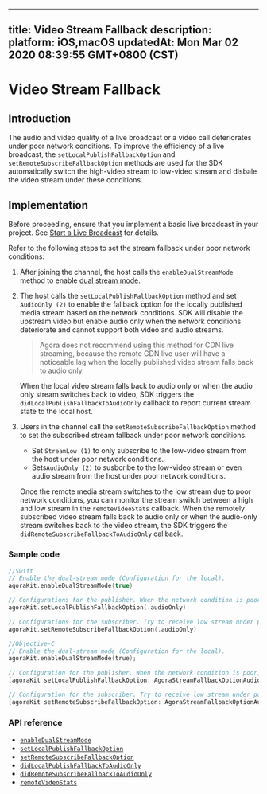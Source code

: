 
---
title: Video Stream Fallback
description: 
platform: iOS,macOS
updatedAt: Mon Mar 02 2020 08:39:55 GMT+0800 (CST)
---
# Video Stream Fallback
## Introduction

The audio and video quality of a live broadcast or a video call deteriorates under poor network conditions. To improve the efficiency of a live broadcast, the `setLocalPublishFallbackOption` and `setRemoteSubscribeFallbackOption` methods are used for the SDK automatically switch the high-video stream to low-video stream and disbale the video stream under these conditions.


## Implementation

Before proceeding, ensure that you implement a basic live broadcast in your project. See [Start a Live Broadcast](../../en/Interactive%20Broadcast/start_live_ios.md) for details.

Refer to the following steps to set the stream fallback under poor network conditions:

1. After joining the channel, the host calls the `enableDualStreamMode` method to enable [dual stream mode](https://docs.agora.io/en/Agora%20Platform/terms?platform=All%20Platforms#a-name-dualadual-stream-mode).
2. The host calls the `setLocalPublishFallbackOption` method and set `AudioOnly (2)` to enable the fallback option for the locally published media stream based on the network conditions. SDK will disable the upstream video but enable audio only when the network conditions deteriorate and cannot support both video and audio streams.
	> Agora does not recommend using this method for CDN live streaming, because the remote CDN live user will have a noticeable lag when the locally published video stream falls back to audio only.
	
	When the local video stream falls back to audio only or when the audio only stream switches back to video, SDK triggers the `didLocalPublishFallbackToAudioOnly` callback to report current stream state to the local host.
3. Users in the channel call the `setRemoteSubscribeFallbackOption` method to set the subscribed stream fallback under poor network conditions.
	- Set `StreamLow (1)` to only subscribe to the low-video stream from the host under poor network conditions.
	- Sets`AudioOnly (2)` to susbcribe to the low-video stream or even audio stream from the host under poor network conditions.
	
	Once the remote media stream switches to the low stream due to poor network conditions, you can monitor the stream switch between a high and low stream in the `remoteVideoStats` callback. When the remotely subscribed video stream falls back to audio only or when the audio-only stream switches back to the video stream, the SDK triggers the `didRemoteSubscribeFallbackToAudioOnly` callback. 


### Sample code

```swift
//Swift
// Enable the dual-stream mode (Configuration for the local).
agoraKit.enableDualStreamMode(true)

// Configurations for the publisher. When the network condition is poor, send video stream only. 
agoraKit.setLocalPublishFallbackOption(.audioOnly)

// Configurations for the subscriber. Try to receive low stream under poor network conditions. When the current network conditions are not sufficient for video streams, receive audio stream only. 
agoraKit.setRemoteSubscribeFallbackOption(.audioOnly)
```

```objective-c
//Objective-C
// Enable the dual-stream mode (Configuration for the local).
agoraKit.enableDualStreamMode(true);

// Configuration for the publisher. When the network condition is poor, send audio only. 
[agoraKit setLocalPublishFallbackOption: AgoraStreamFallbackOptionAudioOnly];

// Configuration for the subscriber. Try to receive low stream under poor network conditions. When the current network conditions are not sufficient for video streams, receive audio stream only. 
[agoraKit setRemoteSubscribeFallbackOption: AgoraStreamFallbackOptionAudioOnly];
```

### API reference

- [`enableDualStreamMode`](https://docs.agora.io/en/Interactive%20Broadcast/API%20Reference/oc/Classes/AgoraRtcEngineKit.html#//api/name/enableDualStreamMode:)
- [`setLocalPublishFallbackOption`](https://docs.agora.io/en/Interactive%20Broadcast/API%20Reference/oc/Classes/AgoraRtcEngineKit.html#//api/name/setLocalPublishFallbackOption:)
- [`setRemoteSubscribeFallbackOption`](https://docs.agora.io/en/Interactive%20Broadcast/API%20Reference/oc/Classes/AgoraRtcEngineKit.html#//api/name/setRemoteSubscribeFallbackOption:)
- [`didLocalPublishFallbackToAudioOnly`](https://docs.agora.io/en/Interactive%20Broadcast/API%20Reference/oc/Protocols/AgoraRtcEngineDelegate.html#//api/name/rtcEngine:didLocalPublishFallbackToAudioOnly:)
- [`didRemoteSubscribeFallbackToAudioOnly`](https://docs.agora.io/en/Interactive%20Broadcast/API%20Reference/oc/Protocols/AgoraRtcEngineDelegate.html#//api/name/rtcEngine:didRemoteSubscribeFallbackToAudioOnly:byUid:)
- [`remoteVideoStats`](https://docs.agora.io/en/Interactive%20Broadcast/API%20Reference/oc/Protocols/AgoraRtcEngineDelegate.html#//api/name/rtcEngine:remoteVideoStats:)

